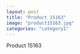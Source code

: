```yaml
---
layout: post
title: "Product 15163"
image: "product15163.jpg"
categories: "category1"
---
```

Product 15163
